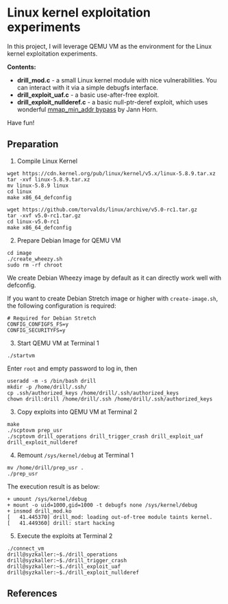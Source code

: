 # Linux kernel exploitation experiments

In this project, I will leverage QEMU VM as the environment for the Linux kernel exploitation experiments.

__Contents:__

  - __drill_mod.c__ - a small Linux kernel module with nice vulnerabilities.
  You can interact with it via a simple debugfs interface.
  - __drill_exploit_uaf.c__ - a basic use-after-free exploit.
  - __drill_exploit_nullderef.c__ - a basic null-ptr-deref exploit, which uses 
  wonderful [mmap_min_addr bypass][1] by Jann Horn.

Have fun!

## Preparation

1. Compile Linux Kernel

```
wget https://cdn.kernel.org/pub/linux/kernel/v5.x/linux-5.8.9.tar.xz
tar -xvf linux-5.8.9.tar.xz
mv linux-5.8.9 linux
cd linux
make x86_64_defconfig
```

```
wget https://github.com/torvalds/linux/archive/v5.0-rc1.tar.gz
tar -xvf v5.0-rc1.tar.gz
cd linux-v5.0-rc1
make x86_64_defconfig
```

2. Prepare Debian Image for QEMU VM

```
cd image
./create_wheezy.sh
sudo rm -rf chroot
```
We create Debian Wheezy image by default as it can directly work well with defconfig.

If you want to create Debian Stretch image or higher with `create-image.sh`, the following configuration is required:

```
# Required for Debian Stretch
CONFIG_CONFIGFS_FS=y
CONFIG_SECURITYFS=y
```

3. Start QEMU VM at Terminal 1

```
./startvm
```

Enter `root` and empty password to log in, then

```
useradd -m -s /bin/bash drill
mkdir -p /home/drill/.ssh/
cp .ssh/authorized_keys /home/drill/.ssh/authorized_keys
chown drill:drill /home/drill/.ssh /home/drill/.ssh/authorized_keys
```

3. Copy exploits into QEMU VM at Terminal 2

```
make
./scptovm prep_usr
./scptovm drill_operations drill_trigger_crash drill_exploit_uaf drill_exploit_nullderef 
```

4. Remount `/sys/kernel/debug` at Terminal 1

```
mv /home/drill/prep_usr .
./prep_usr
```

The execution result is as below:
```
+ umount /sys/kernel/debug
+ mount -o uid=1000,gid=1000 -t debugfs none /sys/kernel/debug
+ insmod drill_mod.ko
[   41.445370] drill_mod: loading out-of-tree module taints kernel.
[   41.449360] drill: start hacking
```

5. Execute the exploits at Terminal 2

```
./connect_vm
drill@syzkaller:~$./drill_operations
drill@syzkaller:~$./drill_trigger_crash
drill@syzkaller:~$./drill_exploit_uaf
drill@syzkaller:~$./drill_exploit_nullderef 
```

## References

[1]: https://bugs.chromium.org/p/project-zero/issues/detail?id=1792&desc=2
